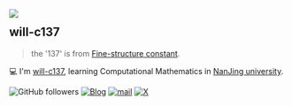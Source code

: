 <a href="#">
<img align="left" src='https://github-readme-stats.vercel.app/api?username=will-c137&show_icons=true&theme=tokyonight'>
</a>  

## will-c137

> the '137' is from [Fine-structure constant](https://en.wikipedia.org/wiki/Fine-structure_constant?useskin=vector).

💻 I'm [will-c137](will-c137.github.io), learning Computational Mathematics in [NanJing university](https://www.nju.edu.cn).

![GitHub followers](https://img.shields.io/github/followers/will-c137)
[![Blog](https://img.shields.io/badge/blog-@will\-c137-1.svg)](https://will-c137.github.io)
[![mail](https://img.shields.io/badge/mail-@willuuhappy-1.svg)](mailto:willunhappy@gmail.com)
[![X](https://img.shields.io/badge/X-@willMayday-1.svg)](https://twitter.com/WillMayday)
